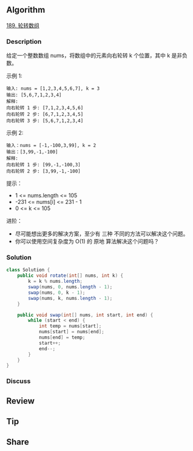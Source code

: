 ## Algorithm

[189. 轮转数组](https://leetcode.cn/problems/rotate-array/description/?envType=study-plan-v2&envId=top-100-liked)

### Description

给定一个整数数组 nums，将数组中的元素向右轮转 k 个位置，其中 k 是非负数。

示例 1:

```
输入: nums = [1,2,3,4,5,6,7], k = 3
输出: [5,6,7,1,2,3,4]
解释:
向右轮转 1 步: [7,1,2,3,4,5,6]
向右轮转 2 步: [6,7,1,2,3,4,5]
向右轮转 3 步: [5,6,7,1,2,3,4]
```

示例 2:

```
输入：nums = [-1,-100,3,99], k = 2
输出：[3,99,-1,-100]
解释:
向右轮转 1 步: [99,-1,-100,3]
向右轮转 2 步: [3,99,-1,-100]
```

提示：

- 1 <= nums.length <= 105
- -231 <= nums[i] <= 231 - 1
- 0 <= k <= 105


进阶：

- 尽可能想出更多的解决方案，至少有 三种 不同的方法可以解决这个问题。
- 你可以使用空间复杂度为 O(1) 的 原地 算法解决这个问题吗？

### Solution

```java
class Solution {
    public void rotate(int[] nums, int k) {
        k = k % nums.length;
        swap(nums, 0, nums.length - 1);
        swap(nums, 0, k - 1);
        swap(nums, k, nums.length - 1);
    }

    public void swap(int[] nums, int start, int end) {
        while (start < end) {
            int temp = nums[start];
            nums[start] = nums[end];
            nums[end] = temp;
            start++;
            end--;
        }
    }
}
```

### Discuss

## Review


## Tip


## Share

